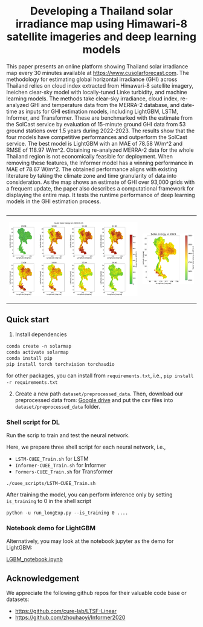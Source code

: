 <p align="center">
  <h1 align="center">Developing a Thailand solar irradiance map using Himawari-8 satellite imageries and deep learning models</h1>
</p> 

 This paper presents an online platform showing Thailand solar irradiance map every 30 minutes available at https://www.cusolarforecast.com. The methodology for estimating global horizontal irradiance (GHI) across Thailand relies on cloud index extracted from Himawari-8 satellite imagery, Ineichen clear-sky model with locally-tuned Linke turbidity, and machine learning models. The methods take clear-sky irradiance, cloud index, re-analyzed GHI and temperature data from the MERRA-2 database, and date-time as inputs for GHI estimation models, including LightGBM, LSTM, Informer, and Transformer. These are benchmarked with the estimate from the SolCast service by evaluation of 15-minute ground GHI data from 53 ground stations over 1.5 years during 2022-2023. The results show that the four models have competitive performances and outperform the SolCast service. The best model is LightGBM with an MAE of 78.58 W/m^2 and RMSE of 118.97 W/m^2. Obtaining re-analyzed MERRA-2 data for the whole Thailand region is not economically feasible for deployment. When removing these features, the Informer model has a winning performance in MAE of 78.67 W/m^2. The obtained performance aligns with existing literature by taking the climate zone and time granularity of data into consideration. As the map shows an estimate of GHI over 93,000 grids with a frequent update, the paper also describes a computational framework for displaying the entire map. It tests the runtime performance of deep learning models in the GHI estimation process.

##

<table border="0">
 <tr>
    <td><p align="center"><img src="pics/Informer_map_hourly_20230615.png" width="1000"></p>
</td>
    <td><p align="center"><img src="pics/Informer_map_yearly_energy2023.png" width="400"></p>
</td>
 </tr> 
</table>



## Quick start

1. Install dependencies

```
conda create -n solarmap
conda activate solarmap
conda install pip
pip install torch torchvision torchaudio
```

for other packages, you can install from `requirements.txt`, i.e., `pip install -r requirements.txt`

2. Create a new path `dataset/preprocessed_data`. Then, download our preprocessed data from: [Google drive](https://drive.google.com/drive/folders/1vsWaPqMnBp1Whd2GhcbVOdFj4JofFQ-M?usp=sharing) and put the csv files into `dataset/preprocessed_data` folder.

### Shell script for DL

Run the scrip to train and test the neural network. 

Here, we prepare three shell script for each neural network, i.e., 

- `LSTM-CUEE_Train.sh` for LSTM
- `Informer-CUEE_Train.sh` for Informer
- `Formers-CUEE_Train.sh` for Transformer


```
./cuee_scripts/LSTM-CUEE_Train.sh
```

After training the model, you can perform inference only by setting `is_training` to 0 in the shell script  

 
``` 
python -u run_longExp.py --is_training 0 ....
```
### Notebook demo for LightGBM

Alternatively, you may look at the notebook jupyter as the demo for LightGBM:

[LGBM_notebook.ipynb](LGBM_notebook.ipynb)



## Acknowledgement

We appreciate the following github repos for their valuable code base or datasets:
- https://github.com/cure-lab/LTSF-Linear
- https://github.com/zhouhaoyi/Informer2020

 